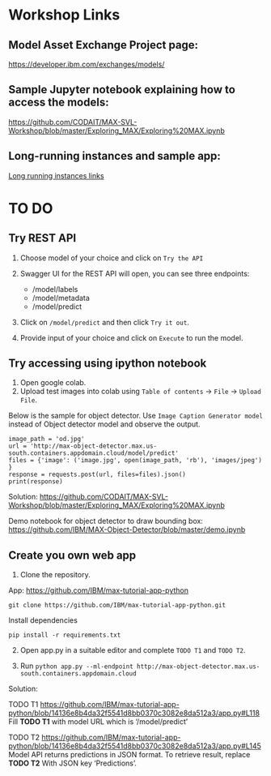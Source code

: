 # Workshop Links

## Model Asset Exchange Project page: 

https://developer.ibm.com/exchanges/models/

## Sample Jupyter notebook explaining how to access the models: 

https://github.com/CODAIT/MAX-SVL-Workshop/blob/master/Exploring_MAX/Exploring%20MAX.ipynb

## Long-running instances and sample app: 

[Long running instances links](long_running_instances.md)

# TO DO

## Try REST API

1. Choose model of your choice and click on `Try the API`
2. Swagger UI for the REST API will open, you can see three endpoints:
    
    * /model/labels
    * /model/metadata
    * /model/predict
    
3. Click on `/model/predict` and then click `Try it out`. 
4. Provide input of your choice and click on `Execute` to run the model.

## Try accessing using ipython notebook

1. Open google colab. 
2. Upload test images into colab using `Table of contents` -> `File` -> `Upload File`.

Below is the sample for object detector. Use `Image Caption Generator model` instead of Object detector model and observe the output.

```
image_path = 'od.jpg'
url = 'http://max-object-detector.max.us-south.containers.appdomain.cloud/model/predict'
files = {'image': ('image.jpg', open(image_path, 'rb'), 'images/jpeg') }
response = requests.post(url, files=files).json()
print(response)
```


Solution: https://github.com/CODAIT/MAX-SVL-Workshop/blob/master/Exploring_MAX/Exploring%20MAX.ipynb

Demo notebook for object detector to draw bounding box: https://github.com/IBM/MAX-Object-Detector/blob/master/demo.ipynb


## Create you own web app

1. Clone the repository.

App: https://github.com/IBM/max-tutorial-app-python

```
git clone https://github.com/IBM/max-tutorial-app-python.git
```

Install dependencies
```
pip install -r requirements.txt
```

2. Open app.py in a suitable editor and complete `TODO T1` and `TODO T2`.

3. Run `python app.py --ml-endpoint http://max-object-detector.max.us-south.containers.appdomain.cloud`

Solution:

TODO T1
https://github.com/IBM/max-tutorial-app-python/blob/14136e8b4da32f5541d8bb0370c3082e8da512a3/app.py#L118
Fill **TODO T1** with model URL which is ‘/model/predict’

TODO T2
https://github.com/IBM/max-tutorial-app-python/blob/14136e8b4da32f5541d8bb0370c3082e8da512a3/app.py#L145
Model API returns predictions in JSON format. To retrieve result, replace **TODO T2** With JSON key ‘Predictions’. 


